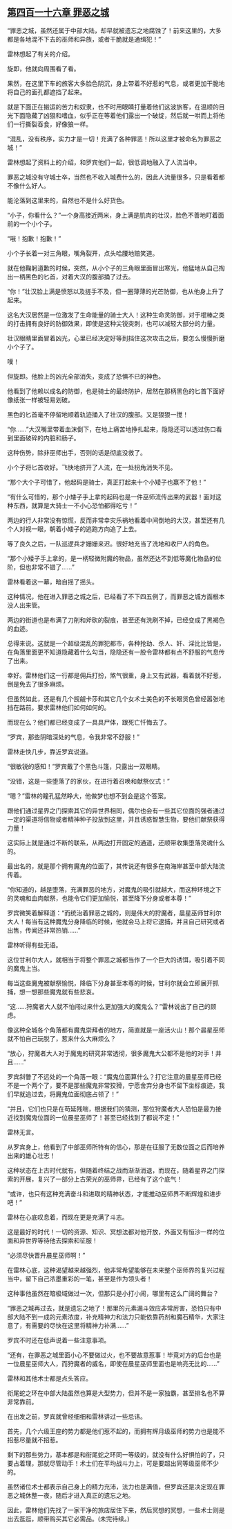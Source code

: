 ## [第四百一十六章 罪恶之城](https://www.xxbiquge.com/11_11222/8911802.html)


  “罪恶之城，虽然还属于中部大陆，却早就被遗忘之地腐蚀了！前来这里的，大多都是各地混不下去的巫师和异族，或者干脆就是通缉犯！”

  雷林想起了有关的介绍。

  旋即，他就向周围看了看。

  果然，在这里下车的旅客大多脸色阴沉，身上带着不好惹的气息，或者更加干脆地将自己的面孔都遮挡了起来。

  就是下面正在搬运的苦力和奴隶，也不时用眼睛打量着他们这波旅客，在温顺的目光下面隐藏了凶狠和嗜血，似乎正在等着他们露出一个破绽，然后就一哄而上将他们一行撕裂吞食，好像狼一样。

  “混乱，没有秩序，实力才是一切！充满了各种罪恶！所以这里才被命名为罪恶之城！”

  雷林想起了资料上的介绍，和罗宾他们一起，很低调地融入了人流当中。

  罪恶之城没有守城士卒，当然也不收入城费什么的，因此人流量很多，只是看着都不像什么好人。

  能沦落到这里来的，自然也不是什么好货色。

  “小子，你看什么？”一个身高接近两米，身上满是肌肉的壮汉，脸色不善地盯着面前的一个小个子。

  “哦！抱歉！抱歉！”

  小个子长着一对三角眼，嘴角裂开，点头哈腰地赔笑道。

  就在他鞠躬道歉的时候，突然，从小个子的三角眼里面冒出寒光，他猛地从自己掏出一柄黑色的匕首，对着大汉的腹部捅了过去。

  “你！”壮汉脸上满是愤怒以及搓手不及，但一圈薄薄的光芒防御，也从他身上升了起来。

  这名大汉居然是一位激发了生命能量的骑士大人！这种生命灵防御，对于棍棒之类的打击拥有良好的防御效果，即使是这种尖锐突刺，也可以减轻大部分的力量。

  壮汉眼睛里面冒着凶光，心里已经决定好等到挡住这次攻击之后，要怎么慢慢折磨小个子了。

  噗！

  但旋即。他脸上的凶光全部消失，变成了恐惧不已的神色。

  他看到了他赖以成名的防御，也是骑士的最终防护，居然在那柄黑色的匕首下面好像纸张一样被轻易划破。

  黑色的匕首毫不停留地顺着轨迹捅入了壮汉的腹部。又是狠狠一搅！

  “你……”大汉嘴里带着血沫倒下，在地上痛苦地挣扎起来，隐隐还可以透过伤口看到里面破碎的内脏和肠子。

  这种伤势，除非巫师出手，否则的话是彻底没救了。

  小个子将匕首收好。飞快地挤开了人流，在一处拐角消失不见。

  “那个大个子可惜了，他起码是骑士，真正打起来十个小矮子也赢不了他！”

  “有什么可惜的，那个小矮子手上拿的起码也是一件巫师流传出来的武器！面对这种东西，就算是大骑士一不小心恐怕都得吃亏！”

  两边的行人非常没有惊慌，反而非常幸灾乐祸地看着中间倒地的大汉，甚至还有几个人对视一眼，朝着小矮子的逃跑方向追了上去。

  等了良久之后，一队巡逻兵才姗姗来迟。很好地充当了洗地和收尸人的角色。

  “那个小矮子手上拿的，是一柄轻微附魔的物品，虽然还达不到低等魔化物品的位阶，但也非常不错了……”

  雷林看着这一幕，暗自摇了摇头。

  这种情况，他在进入罪恶之城之后，已经看了不下四五例了，而罪恶之城方面根本没人出来管。

  两边的街道也是布满了刀削和斧砍的裂痕，甚至还有洗刷不掉，已经变成了黑褐色的血迹。

  总得来说。这就是一个超级混乱的罪犯都市，各种抢劫、杀人、奸、淫比比皆是，在角落里面更不知道隐藏着什么勾当，隐隐还有一股令雷林都有点不舒服的气息传了出来。

  幸好。雷林他们这一行都是佣兵打扮，煞气很重，身上又有武器，看着就不好惹，倒是免去了很多麻烦。

  但虽然如此，还是有几个觊觎卡莎和其它几个女术士美色的不长眼货色曾经嚣张地挡在路前。要求雷林他们如何如何的。

  而现在么？他们都已经变成了一具具尸体，跟死亡忏悔去了。

  “罗宾，那些阴暗深处的气息，令我非常不舒服！”

  雷林走快几步，靠近罗宾说道。

  “很敏锐的感知！”罗宾戴了个黑色斗篷，只露出一双眼睛。

  “没错，这是一些堕落了的家伙，在进行着召唤和献祭仪式！”

  “嗯？”雷林的瞳孔猛然睁大，他做梦也想不到会是这个答案。

  跟他们通过星界之门探索其它的异世界相同，偶尔也会有一些其它位面的强者通过一定的渠道将信物或者精神种子投放到这里，并且诱惑智慧生物，要他们献祭获得力量！

  这实际上就是通过不断的联系，从两边打开固定的通道，还顺带收集堕落灵魂什么的。

  最出名的，就是那个拥有魔鬼的位面了，其传说还有很多在南海岸甚至中部大陆流传着。

  “你知道的，越是堕落，充满罪恶的地方，对魔鬼的吸引就越大，而这种环境之下的灵魂和血肉献祭，也能令它们更加愉悦，甚至降下分身或者本尊！”

  罗宾微笑着解释道：“而统治着罪恶之城的，则是伟大的狩魔者，晨星巫师甘利尔大人！每当有这种魔鬼分身降临的时候，他就会马上将它逮捕，并且自己研究或者出售，传闻还非常热销……”

  雷林听得有些无语。

  这位甘利尔大人，就相当于将整个罪恶之城都当作了一个巨大的诱饵，吸引着不同的魔鬼上当。

  每当这些魔鬼被献祭愉悦，降临下分身甚至本尊的时候，甘利尔就会立即展开抓捕，想一想那些魔鬼就有些悲哀。

  “这……狩魔者大人就不怕闯过来什么更加强大的魔鬼么？”雷林说出了自己的顾虑。

  像这种全城各个角落都有魔鬼崇拜者的地方，简直就是一座活火山！那个晨星巫师就不怕自己玩脱了，惹来什么大麻烦么？

  “放心，狩魔者大人对于魔鬼的研究非常透彻，很多魔鬼大公都不是他的对手！并且……”

  罗宾斜瞥了不远处的一个角落一眼：“魔鬼位面算什么？打它注意的晨星巫师已经不是一个两个了，要不是那些魔鬼非常狡猾，宁愿舍弃分身也不留下坐标痕迹，我们早就追过去，将魔鬼位面彻底占领了！”

  “并且，它们也只是在苟延残喘，根据我们的猜测，那位狩魔者大人恐怕是最为接近找到魔鬼位面的一位晨星巫师了！甚至已经找到了都说不定！”

  雷林无言。

  从罗宾身上，他看到了中部巫师所特有的信心，那是在征服了无数位面之后而培养出来的雄心壮志！

  这种状态在上古时代就有，但随着终结之战而渐渐消退，而现在，随着星界之门探索的开展，复兴了一部分上古荣光的巫师界，已经有了这个底气！

  “或许，也只有这种充满奋斗和进取的精神状态，才能推动巫师界不断辉煌和进步吧！”

  雷林在心底叹息着，而现在更是充满了斗志。

  这是最好的时代！一切的资源、知识、冥想法都对他开放，外面又有恒沙一样的位面和异世界等待他去探索和征服！

  “必须尽快晋升晨星巫师啊！”

  在雷林心底，这种渴望越来越强烈，他非常希望能够在未来整个巫师界的复兴过程当中，留下自己浓墨重彩的一笔，甚至是作为领头者！

  这种事他虽然在暗极域做过一次，但那只是小打小闹，哪里有这么广阔的舞台？

  “罪恶之城再过去，就是遗忘之地了！那里的元素漏斗效应非常厉害，恐怕只有中部大陆不到一成的元素浓度，补充精神力和法力只能依靠药剂和魔石精华，大家注意了，有需要的尽快在这里将精神力补满……”

  罗宾不时还在低声说着一些注意事项。

  “还有，在罪恶之城里面小心不要做过火，也不要故意惹事！毕竟对方的后台也是一位晨星巫师大人，而狩魔者的威名，即使在晨星巫师里面也是响亮无比的……”

  雷林和其他术士都是点头答应。

  衔尾蛇之环在中部大陆虽然也算是大型势力，但并不是一家独霸，甚至排名也不算非常靠前。

  在出发之前，罗宾就曾经细细和雷林讲过一些忌讳。

  首先，几个六级王座的势力都是他们惹不起的，而拥有辉月级巫师的势力也是能不招惹尽量就不招惹。

  剩下的那些势力，基本都是和衔尾蛇之环同一等级的，就没有什么好惧怕的了，只要占着理，那就尽管动手！术士们在平均战斗力上，可是要超出同等级巫师不少的。

  虽然诸位术士都表示自己身上的精力充沛，法力也是满值，但罗宾还是决定现在罪恶之城休整一夜，随后才进入真正的遗忘之地。

  因此，雷林他们先找了一家干净的旅店居住下来，然后冥想的冥想，一些术士则是出去逛逛，顺带购买其它必需品。(未完待续。)

